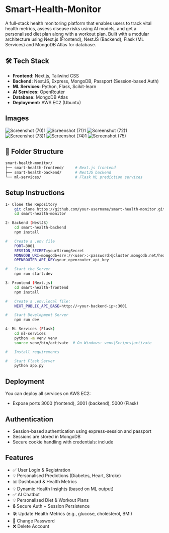 # Smart-Health-Monitor
A full-stack health monitoring platform that enables users to track vital health metrics, assess disease risks using AI models, and get a personalised diet plan along with a workout plan. Built with a modular architecture using Next.js (Frontend), NestJS (Backend), Flask (ML Services) and MongoDB Atlas for database.

## 🛠️ Tech Stack
- **Frontend:** Next.js, Tailwind CSS
- **Backend:** NestJS, Express, MongoDB, Passport (Session-based Auth)
- **ML Services:** Python, Flask, Scikit-learn
- **AI Services:** OpenRouter
- **Database:** MongoDB Atlas
- **Deployment:** AWS EC2 (Ubuntu)

## Images
![Screenshot (70)1](https://github.com/user-attachments/assets/f39428ba-9ef6-42fc-a5b7-8ec82afb82df)
![Screenshot (71)1](https://github.com/user-attachments/assets/68fd8f7e-ae53-4fa1-ad54-67d90335e23a)
![Screenshot (72)1](https://github.com/user-attachments/assets/d89d9ab2-e284-456d-8e7a-94b504862cce)
![Screenshot (73)1](https://github.com/user-attachments/assets/4d9bb48e-10f3-410a-896e-d50e81cb39a4)
![Screenshot (74)1](https://github.com/user-attachments/assets/2b795682-6e03-411f-9e7e-4ce9569a67f2)
![Screenshot (75)](https://github.com/user-attachments/assets/0b8c0cc8-c0ec-41c5-86c2-18b0c9d308d4)


## 📁 Folder Structure
```bash
smart-health-monitor/
├── smart-health-frontend/     # Next.js frontend
├── smart-health-backend/      # NestJS backend
└── ml-services/               # Flask ML prediction services
```

## Setup Instructions
```bash
1- Clone the Repository
    git clone https://github.com/your-username/smart-health-monitor.git
    cd smart-health-monitor

2- Backend (NestJS)
    cd smart-health-backend
    npm install

#   Create a .env file
    PORT=3001
    SESSION_SECRET=yourStrongSecret
    MONGODB_URI=mongodb+srv://<user>:<password>@cluster.mongodb.net/health_db
    OPENROUTER_API_KEY=your_openrouter_api_key

#   Start the Server
    npm run start:dev

3- Frontend (Next.js)
    cd smart-health-frontend
    npm install

#   Create a .env.local file:
    NEXT_PUBLIC_API_BASE=http://<your-backend-ip>:3001

#   Start Development Server
    npm run dev

4- ML Services (Flask)
    cd ml-services
    python -m venv venv
    source venv/bin/activate  # On Windows: venv\Scripts\activate

#   Install requirements

#   Start Flask Server
    python app.py
```
## Deployment
You can deploy all services on AWS EC2:
- Expose ports 3000 (frontend), 3001 (backend), 5000 (Flask)

## Authentication
- Session-based authentication using express-session and passport
- Sessions are stored in MongoDB
- Secure cookie handling with credentials: include

## Features
- ✅ User Login & Registration
- 💡 Personalised Predictions (Diabetes, Heart, Stroke)
- 📊 Dashboard & Health Metrics
- 💡 Dynamic Health Insights (based on ML output)
- ✅ AI Chatbot
- 💡 Personalised Diet & Workout Plans
- 🔒 Secure Auth + Session Persistence
- 🛠️ Update Health Metrics (e.g., glucose, cholesterol, BMI)
- 🔄 Change Password
- ❌ Delete Account
